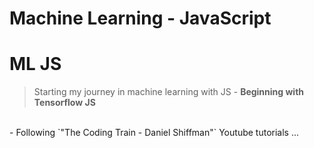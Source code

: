 # Machine Learning - JavaScript
# ML JS

> Starting my journey in machine learning with JS - **Beginning with Tensorflow JS**

<br>
-   Following `"The Coding Train - Daniel Shiffman"` Youtube tutorials ...